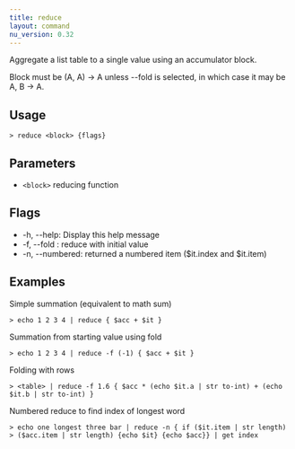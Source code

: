 ```yaml
---
title: reduce
layout: command
nu_version: 0.32
---
```


Aggregate a list table to a single value using an accumulator block.

Block must be (A, A) -> A unless --fold is selected, in which case it may be A, B -> A.

## Usage

```shell
> reduce <block> {flags}
```

## Parameters

- `<block>` reducing function

## Flags

- -h, --help: Display this help message
- -f, --fold <any>: reduce with initial value
- -n, --numbered: returned a numbered item ($it.index and $it.item)

## Examples

Simple summation (equivalent to math sum)

```shell
> echo 1 2 3 4 | reduce { $acc + $it }
```

Summation from starting value using fold

```shell
> echo 1 2 3 4 | reduce -f (-1) { $acc + $it }
```

Folding with rows

```shell
> <table> | reduce -f 1.6 { $acc * (echo $it.a | str to-int) + (echo $it.b | str to-int) }
```

Numbered reduce to find index of longest word

```shell
> echo one longest three bar | reduce -n { if ($it.item | str length) > ($acc.item | str length) {echo $it} {echo $acc}} | get index
```
